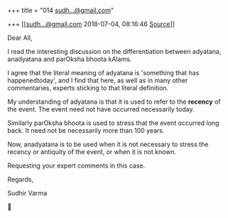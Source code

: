 +++
title = "014 sudh...@gmail.com"

+++
[[sudh...@gmail.com	2018-07-04, 08:16:46 [Source](https://groups.google.com/g/samskrita/c/slqSgB_W-Rc)]]



Dear All,

  

I read the interesting discussion on the differentiation between adyatana, anadyatana and parOksha bhoota kAlams.

I agree that the literal meaning of adyatana is 'something that has happenedtoday', and I find that here, as well as in many other commentaries, experts sticking to that literal definition.

My understanding of adyatana is that it is used to refer to the **recency** of the event. The event need not have occurred necessarily today.

  

Similarly parOksha bhoota is used to stress that the event occurred long back. It need not be necessarily more than 100 years.

  

Now, anadyatana is to be used when it is not necessary to stress the recency or antiquity of the event, or when it is not known.

  

Requesting your expert comments in this case.

  

Regards,

Sudhir Varma



